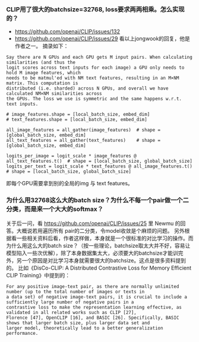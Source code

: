 ### CLIP用了很大的batchsize=32768, loss要求两两相乘。怎么实现的？
- https://github.com/openai/CLIP/issues/132
- https://github.com/openai/CLIP/issues/29
看以上jongwook的回复，他是作者之一。
摘录如下：
```
Say there are N GPUs and each GPU gets M input pairs. When calculating similarities (and thus the
logit scores across text inputs for each image) a GPU only needs to hold M image features, which
needs to be matmul'ed with NM text features, resulting in an M×NM matrix. This computation is
distributed (i.e. sharded) across N GPUs, and overall we have calculated NM×NM similarities across
the GPUs. The loss we use is symmetric and the same happens w.r.t. text inputs.
```
```
# image_features.shape = [local_batch_size, embed_dim]
# text_features.shape = [local_batch_size, embed_dim]

all_image_features = all_gather(image_features)  # shape = [global_batch_size, embed_dim]
all_text_features = all_gather(text_features)    # shape = [global_batch_size, embed_dim]

logits_per_image = logit_scale * image_features @ all_text_features.t()  # shape = [local_batch_size, global_batch_size]
logits_per_text = logit_scale * text_features @ all_image_features.t()   # shape = [local_batch_size, global_batch_size]
```
即每个GPU需要拿到别的全局的img 与 text features。

### 为什么用32768这么大的batch size？为什么不每一个pair做一个二分类，而是来一个大大的softmax？
关于后一问，看 https://github.com/openai/CLIP/issues/25 里 Newmu 的回答。大概说若用遍历所有 pair的二分类，令model收敛是个麻烦的问题。
另外根据看一些相关资料后看，作者这样做，本身就是一个很标准的对比学习的操作。而为什么用这么大的batch size？（按一些理论，batchsize取太大并不好，容易让模型陷入一些次优解），除了本身数据集太大，必须要大的batchsize才能训完外，另一个原因是对比学习本身就需要很大的batchsize。这点是很多资料提到的。
比如《DisCo-CLIP: A Distributed Contrastive Loss for Memory Efficient CLIP Training》中提到的：
```
For any positive image-text pair, as there are normally unlimited number (up to the total number of images or texts in
a data set) of negative image-text pairs, it is crucial to include a sufficiently large number of negative pairs in a
contrastive loss to make the representation learning effective, as validated in all related works such as CLIP [27],
Florence [47], OpenCLIP [16], and BASIC [26]. Specifically, BASIC shows that larger batch size, plus larger data set and
larger model, theoretically lead to a better generalization performance.
```
